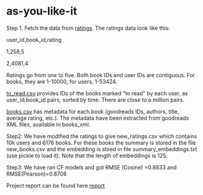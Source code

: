 

# as-you-like-it
Step 1. Fetch the data from [ratings](https://github.com/zygmuntz/goodbooks-10k/blob/master/ratings.csv).
The ratings data look like this:

user\_id,book\_id,rating

1,258,5

2,4081,4


Ratings go from one to five. Both book IDs and user IDs are contiguous. For books, they are 1-10000, for users, 1-53424.

[to\_read.csv](https://github.com/zygmuntz/goodbooks-10k/blob/master/to_read.csv) provides IDs of the books marked "to read" by each user, as user_id,book_id pairs, sorted by time. There are close to a million pairs.

[books.csv](https://github.com/zygmuntz/goodbooks-10k/blob/master/books.csv) has metadata for each book (goodreads IDs, authors, title, average rating, etc.). The metadata have been extracted from goodreads XML files, available in books_xml.

Step2: We have modified the ratings to give new\_ratings.csv which contains 10k users and 6176 books. For these books the summary is stored in the file new\_books.csv and the embedding is stoed in file summary\_embeddings.txt (use pickle to load it). Note that the length of embeddings is 125. 

Step3: We have ran CF models and got RMSE (Cosine) =0.8833 and RMSE(Pearson)=0.8708


Project report can be found here [report](https://github.com/manishpatel005/as-you-like-it/blob/master/CSCE670_ProjectReport.pdf)
